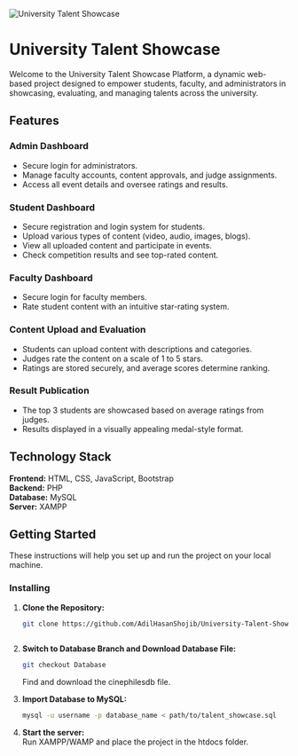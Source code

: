 
![University Talent Showcase](GIF/University%20Talent%20Showcase.gif)


# University Talent Showcase


Welcome to the University Talent Showcase Platform, a dynamic web-based project designed to empower students, faculty, and administrators in showcasing, evaluating, and managing talents across the university.

## Features

### Admin Dashboard
- Secure login for administrators.
- Manage faculty accounts, content approvals, and judge assignments.
- Access all event details and oversee ratings and results.

### Student Dashboard
- Secure registration and login system for students.
- Upload various types of content (video, audio, images, blogs).
- View all uploaded content and participate in events.
- Check competition results and see top-rated content.

### Faculty Dashboard
- Secure login for faculty members.
- Rate student content with an intuitive star-rating system.

### Content Upload and Evaluation
- Students can upload content with descriptions and categories.
- Judges rate the content on a scale of 1 to 5 stars.
- Ratings are stored securely, and average scores determine ranking.
 
### Result Publication
- The top 3 students are showcased based on average ratings from judges.
- Results displayed in a visually appealing medal-style format.




## Technology Stack 
**Frontend:** HTML, CSS, JavaScript, Bootstrap <br>
**Backend:** PHP <br>
**Database:** MySQL <br>
**Server:** XAMPP <br>



## Getting Started

These instructions will help you set up and run the project on your local machine.

### Installing

1. **Clone the Repository:**

    ```bash
    git clone https://github.com/AdilHasanShojib/University-Talent-Showcase.git
  
    ```

2. **Switch to Database Branch and Download Database File:**

    ```bash
    git checkout Database
    ```

    Find and download the cinephilesdb file.

3. **Import Database to MySQL:**

    ```bash
    mysql -u username -p database_name < path/to/talent_showcase.sql
    ```
4. **Start the server:** <br>
   Run XAMPP/WAMP and place the project in the htdocs folder.







  
